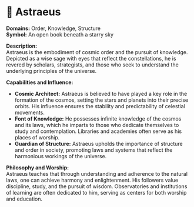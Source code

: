 
# 🌙 **Astraeus**
**Domains:** Order, Knowledge, Structure  
**Symbol:** An open book beneath a starry sky  

**Description:**  
Astraeus is the embodiment of cosmic order and the pursuit of knowledge. Depicted as a wise sage with eyes that reflect the constellations, he is revered by scholars, strategists, and those who seek to understand the underlying principles of the universe.

**Capabilities and Influence:**
- **Cosmic Architect:** Astraeus is believed to have played a key role in the formation of the cosmos, setting the stars and planets into their precise orbits. His influence ensures the stability and predictability of celestial movements.  
- **Font of Knowledge:** He possesses infinite knowledge of the cosmos and its laws, which he imparts to those who dedicate themselves to study and contemplation. Libraries and academies often serve as his places of worship.  
- **Guardian of Structure:** Astraeus upholds the importance of structure and order in society, promoting laws and systems that reflect the harmonious workings of the universe.  

**Philosophy and Worship:**  
Astraeus teaches that through understanding and adherence to the natural laws, one can achieve harmony and enlightenment. His followers value discipline, study, and the pursuit of wisdom. Observatories and institutions of learning are often dedicated to him, serving as centers for both worship and education.


